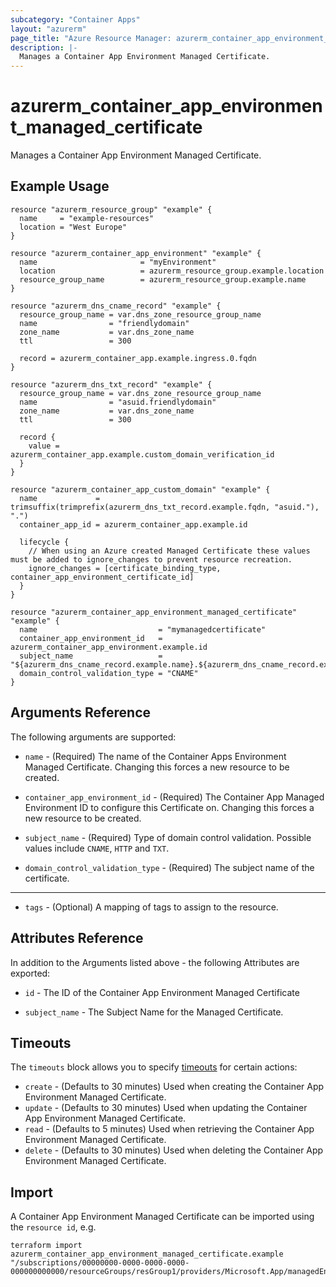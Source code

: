 ```yaml
---
subcategory: "Container Apps"
layout: "azurerm"
page_title: "Azure Resource Manager: azurerm_container_app_environment_managed_certificate"
description: |-
  Manages a Container App Environment Managed Certificate.
---
```


# azurerm_container_app_environment_managed_certificate

Manages a Container App Environment Managed Certificate.

## Example Usage

```hcl
resource "azurerm_resource_group" "example" {
  name     = "example-resources"
  location = "West Europe"
}

resource "azurerm_container_app_environment" "example" {
  name                       = "myEnvironment"
  location                   = azurerm_resource_group.example.location
  resource_group_name        = azurerm_resource_group.example.name
}

resource "azurerm_dns_cname_record" "example" {
  resource_group_name = var.dns_zone_resource_group_name
  name                = "friendlydomain"
  zone_name           = var.dns_zone_name
  ttl                 = 300

  record = azurerm_container_app.example.ingress.0.fqdn
}

resource "azurerm_dns_txt_record" "example" {
  resource_group_name = var.dns_zone_resource_group_name
  name                = "asuid.friendlydomain"
  zone_name           = var.dns_zone_name
  ttl                 = 300

  record {
    value = azurerm_container_app.example.custom_domain_verification_id
  }
}

resource "azurerm_container_app_custom_domain" "example" {
  name             = trimsuffix(trimprefix(azurerm_dns_txt_record.example.fqdn, "asuid."), ".")
  container_app_id = azurerm_container_app.example.id

  lifecycle {
    // When using an Azure created Managed Certificate these values must be added to ignore_changes to prevent resource recreation.
    ignore_changes = [certificate_binding_type, container_app_environment_certificate_id]
  }
}

resource "azurerm_container_app_environment_managed_certificate" "example" {
  name                           = "mymanagedcertificate"
  container_app_environment_id   = azurerm_container_app_environment.example.id
  subject_name                   = "${azurerm_dns_cname_record.example.name}.${azurerm_dns_cname_record.example.zone_name}"
  domain_control_validation_type = "CNAME"
}
```

## Arguments Reference

The following arguments are supported:

* `name` - (Required) The name of the Container Apps Environment Managed Certificate. Changing this forces a new resource to be created.

* `container_app_environment_id` - (Required) The Container App Managed Environment ID to configure this Certificate on. Changing this forces a new resource to be created.

* `subject_name` - (Required) Type of domain control validation. Possible values include `CNAME`, `HTTP` and `TXT`.

* `domain_control_validation_type` - (Required) The subject name of the certificate.

---

* `tags` - (Optional) A mapping of tags to assign to the resource.

## Attributes Reference

In addition to the Arguments listed above - the following Attributes are exported:

* `id` - The ID of the Container App Environment Managed Certificate

* `subject_name` - The Subject Name for the Managed Certificate.


## Timeouts

The `timeouts` block allows you to specify [timeouts](https://www.terraform.io/docs/configuration/resources.html#timeouts) for certain actions:

* `create` - (Defaults to 30 minutes) Used when creating the Container App Environment Managed Certificate.
* `update` - (Defaults to 30 minutes) Used when updating the Container App Environment Managed Certificate.
* `read` - (Defaults to 5 minutes) Used when retrieving the Container App Environment Managed Certificate.
* `delete` - (Defaults to 30 minutes) Used when deleting the Container App Environment Managed Certificate.

## Import

A Container App Environment Managed Certificate can be imported using the `resource id`, e.g.

```shell
terraform import azurerm_container_app_environment_managed_certificate.example "/subscriptions/00000000-0000-0000-0000-000000000000/resourceGroups/resGroup1/providers/Microsoft.App/managedEnvironments/myenv/managedCertificates/mycertificate"
```

